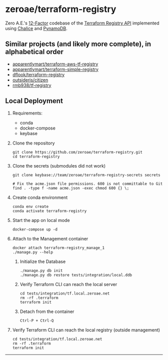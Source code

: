 # zeroae/terraform-registry
Zero A.E.'s [12-Factor][12-factor] codebase of the [Terraform Registry API][registry-api] implemented using [Chalice][chalice] and [PynamoDB][pynamodb].

## Similar projects (and likely more complete), in alphabetical order
  - [apparentlymart/terraform-aws-tf-registry](https://github.com/apparentlymart/terraform-aws-tf-registry)
  - [apparentlymart/terraform-simple-registry](https://github.com/apparentlymart/terraform-simple-registry)
  - [dflook/terraform-registry](https://github.com/dflook/terraform-registry)
  - [outsideris/citizen](https://github.com/outsideris/citizen)
  - [rmb938/tf-registry](https://github.com/rmb938/tf-registry)
  
## Local Deployment
1. Requirements: 
    - conda
    - docker-compose
    - keybase

1. Clone the repository
    ```shell script
    git clone https://github.com/zeroae/terraform-registry.git
    cd terraform-registry
    ``` 
   
1. Clone the secrets (submodules did not work)
    ```shell script
    git clone keybase://team/zeroae/terraform-registry-secrets secrets
   
    # Fix the acme.json file permissions. 600 is not committable to Git
    find . -type f -name acme.json -exec chmod 600 {} \;
    ```
   
1. Create conda environment
    ```shell script
    conda env create 
    conda activate terraform-registry
    ```` 
   
1. Start the app on local mode
    ```shell script
    docker-compose up -d
    ```
   
1. Attach to the Management container 
    ```shell script
    docker attach terraform-registry_manage_1
    ./manage.py --help
    ```
   
    1. Initialize the Database
       ```shell script
       ./manage.py db init
       ./manage.py db restore tests/integration/local.ddb
       ```
    1. Verify Terraform CLI can reach the local server
        ```shell script
        cd tests/integration/tf.local.zeroae.net
        rm -rf .terraform
        terraform init
        ```
    1. Detach from the container
        ```shell script
        Ctrl-P + Ctrl-Q
        ```
       
1. Verify Terraform CLI can reach the local registry (outside management)
    ```shell script
    cd tests/integration/tf.local.zeroae.net
    rm -rf .terraform
    terraform init
    ```

---
[12-factor]: https://www.12factor.net
[chalice]: https://github.com/aws/chalice
[pynamodb]: https://github.com/pynamodb/PynamoDB
[registry-api]: https://www.terraform.io/docs/registry/api.html
